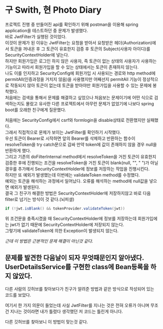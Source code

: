 # 구 Swith, 현 Photo Diary

프로젝트 진행 중 만들어진 api를 확인하기 위해 postman을 이용해 spring application을 테스트하던 중 문제가 발생했다.\
바로 JwtFilter가 실행된 것이었다.\
이것이 문제가 된 이유는 JwtFilter는 요청을 받아서 요청받은 헤더(Authorization)에서 토큰을 꺼내온 후 그 토큰이 유효한지 검증 후 토큰의 Subject(사용자 아이디)를 SecurityContextHolder에 넣는다.\
하지만 회원가입은 로그인 하지 않은 사용자, 즉 토큰이 없는 상태의 사용자가 사용하는 기능이고 따라서 회원가입을 할 수 있는 상태에서는 토큰이 존재하지 않는다.\
나도 이를 인지하고 SecurityConfig에 회원가입 시 사용되는 경로와 http method에 permitAll(인증과정을 거치지 않음)을 사용했지만 어째선지 permitAll 기능이 정상적으로 작동되지 않아 토큰이 없는데 토큰을 받아야만 회원가입을 사용할 수 있는 문제에 봉착했다.\
처음에는 검색을 통해서 문제를 해결하고 싶었으나 처음보는 문제이기에 어떤 식으로 검색하는지도 몰랐고 유사한 다른 프로젝트에서 아무런 문제가 없었기에 나보다 spring boot를 오래한 친구에게 질문했다.

처음에는 SecurityConfig에서 csrf와 formlogin을 disable상태로 전환했지만 실패했다.\
그래서 직접적으로 문제가 보이는 JwtFilter를 확인하기 시작했다.\
우선 토큰이 Bearer로 시작하면 앞의 Bearer를 삭제하고 반환하는 함수이 resolveToken을 try catch문으로 감싸 만약 token에 값이 존재하지 않을 경우 null을 반환하게 했다.\
그리고 기존의 doFilterInternal method에서 resolveToken을 거친 토큰이 유효한지 검증한 후에 진행되는 조건을 resolveToken을 거친 토큰이 blank(null, "", " ")가 아닐 경우를 추가해서 SecurityContextHolder에 정보를 저장하는 작업을 진행시킨다.\
하지만 또 예외가 발생했는데 이번에는 validateToken method를 수정했다.\
예외는 토큰을 해석하는 과정에서 일어났다. 오류를 해석하는 method에 null값을 넣으면 예외가 발생된다.\
결국 그 친구가 해결한 방법은 SecurityContextHolder에 저장하지않고 바로 다음 filter로 넘기는 방식이 것 같다.(뇌피셜)
```java
if (!jwt.isBlank() && tokenProvider.validateToken(jwt))
```
위 조건문을 충족시켰을 때 SecurityContextHolder에 정보를 저장하는데 회원가입에는 jwt가 없기 때문에 SecurityContextHolder에 저장되지 않는다.\
그렇기에 validateToken에 의한 Exception이 발생되지 않는다. 

*근데 이 방법은 근본적인 문제 해결이 아닌것 같다.*

**문제를 발견한 다음날이 되자 무엇때문인지 알아냈다.**\
UserDetailsService를 구현한 class에 Bean등록을 하지 않았다.
---
다른 사람의 깃허브를 찾아보다가 친구가 알려준 방법과 같은 방식으로 작성되어 있는 코드를 보았다.

여기서 한 가지 의문이 들었는데 사실 JwtFilter를 지나는 것은 전혀 오류가 아니며 무조건 지나는 것이라면 내가 틀렸다 생각했던 저 코드는 틀린게 아니다.

다른 깃허브를 찾아보니 이 방법이 맞는것 같다.